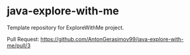 # java-explore-with-me
Template repository for ExploreWithMe project.

Pull Request: https://github.com/AntonGerasimov99/java-explore-with-me/pull/3
